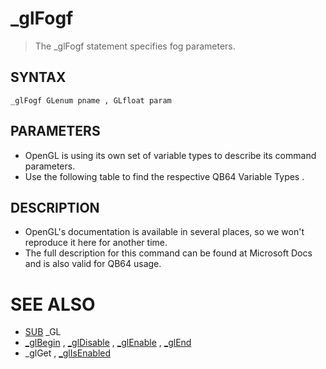 # _glFogf
> The _glFogf statement specifies fog parameters.

## SYNTAX
`_glFogf GLenum pname , GLfloat param`

## PARAMETERS
* OpenGL is using its own set of variable types to describe its command parameters.
* Use the following table to find the respective QB64 Variable Types .


## DESCRIPTION
* OpenGL's documentation is available in several places, so we won't reproduce it here for another time.
* The full description for this command can be found at Microsoft Docs and is also valid for QB64 usage.


# SEE ALSO
* [SUB](SUB.md) _GL
* [_glBegin](_glBegin.md) , [_glDisable](_glDisable.md) , [_glEnable](_glEnable.md) , [_glEnd](_glEnd.md)
* _glGet , [_glIsEnabled](_glIsEnabled.md)

